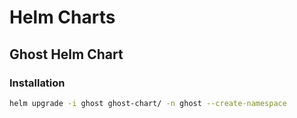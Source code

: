 # Helm Charts

## Ghost Helm Chart

### Installation

```bash
helm upgrade -i ghost ghost-chart/ -n ghost --create-namespace
```
